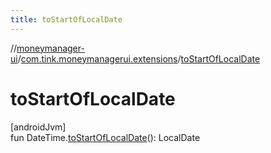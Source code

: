 ```yaml
---
title: toStartOfLocalDate
---
```

//[moneymanager-ui](../../index.html)/[com.tink.moneymanagerui.extensions](index.html)/[toStartOfLocalDate](to-start-of-local-date.html)



# toStartOfLocalDate



[androidJvm]\
fun DateTime.[toStartOfLocalDate](to-start-of-local-date.html)(): LocalDate




